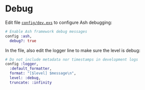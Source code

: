 # Debug

Edit file [`config/dev.exs`](config/dev.exs) to configure Ash debugging:

```elixir
# Enable Ash framework debug messages
config :ash,
  debug?: true
```

In the file, also edit the logger line to make sure the level is debug:

```elixir
# Do not include metadata nor timestamps in development logs
config :logger,
  :default_formatter,
  format: "[$level] $message\n",
  level: :debug,
  truncate: :infinity
```
